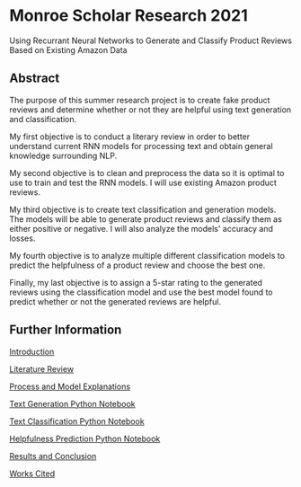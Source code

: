 # Monroe Scholar Research 2021
Using Recurrant Neural Networks to Generate and Classify Product Reviews Based on Existing Amazon Data

## Abstract
The purpose of this summer research project is to create fake product reviews and determine whether or not they are helpful using text generation and classification.

My first objective is to conduct a literary review in order to better understand current RNN models for processing text and obtain general knowledge surrounding NLP. 

My second objective is to clean and preprocess the data so it is optimal to use to train and test the RNN models. I will use existing Amazon product reviews. 

My third objective is to create text classification and generation models. The models will be able to generate product reviews and classify them as either positive or negative. I will also analyze the models' accuracy and losses.

My fourth objective is to analyze multiple different classification models to predict the helpfulness of a product review and choose the best one.

Finally, my last objective is to assign a 5-star rating to the generated reviews using the classification model and use the best model found to predict whether or not the generated reviews are helpful.

## Further Information

[Introduction](intro.md)

[Literature Review](literaryreview.md)

[Process and Model Explanations](scripts_explanation.md)

[Text Generation Python Notebook](https://colab.research.google.com/drive/1oQuj8_TpcfG011OgDJJoaIm_p3UzpdDw#scrollTo=fqMOuDutnOxK) 

[Text Classification Python Notebook](https://colab.research.google.com/drive/1Ih0oqmb0uWTILZvmz-P7KEVHCqHAa5G7#scrollTo=w3-Gn0-sX2qw) 

[Helpfulness Prediction Python Notebook](https://colab.research.google.com/drive/13EpvjxIMowf9YD7EAqkWxG-VVksemFDb#scrollTo=uWBt-lDvY5KU)

[Results and Conclusion](conclusion.md)

[Works Cited](workscited.md)

